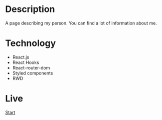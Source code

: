 # Description
 A page describing my person. You can find a lot of information about me.
 # Technology
 * React.js
 * React Hooks
 * React-router-dom
 * Styled components
 * RWD
 # Live
 [Start](https://ejdam.netlify.app/)
